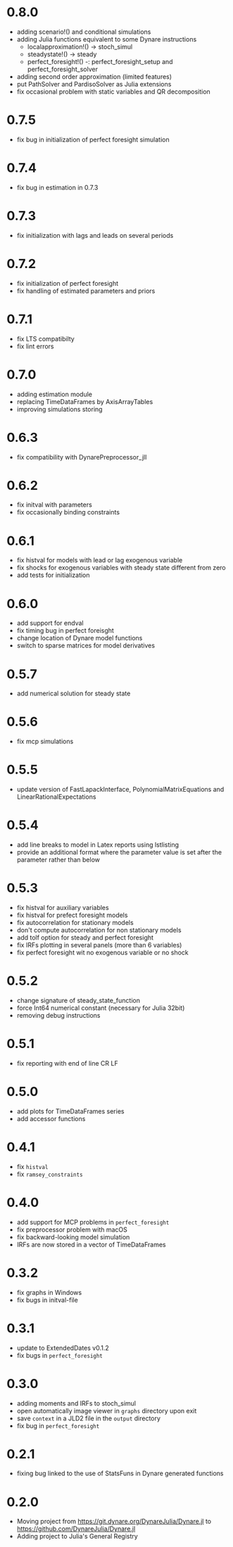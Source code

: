 0.8.0
=====
- adding scenario!() and conditional simulations
- adding Julia functions equivalent to some Dynare instructions
  - localapproximation!() -> stoch_simul
  - steadystate!() -> steady
  - perfect_foresight!() -: perfect_foresight_setup and
    perfect_foresight_solver
- adding second order approximation (limited features)
- put PathSolver and PardisoSolver as Julia extensions
- fix occasional problem with static variables and QR decomposition

0.7.5
=====
- fix bug in initialization of perfect foresight simulation

0.7.4
=====
- fix bug in estimation in 0.7.3

0.7.3
=====
- fix initialization with lags and leads on several periods

0.7.2
=====
- fix initialization of perfect foresight
- fix handling of estimated parameters and priors

0.7.1
====
- fix LTS compatibilty
- fix lint errors

0.7.0
=====
- adding estimation module
- replacing TimeDataFrames by AxisArrayTables
- improving simulations storing

0.6.3
=====
- fix compatibility with DynarePreprocessor_jll

0.6.2
=====
- fix initval with parameters
- fix occasionally binding constraints

0.6.1
=====
- fix histval for models with lead or lag exogenous variable
- fix shocks for exogenous variables with steady state different from zero
- add tests for initialization

0.6.0
====
- add support for endval
- fix timing bug in perfect foreisght
- change location of Dynare model functions
- switch to sparse matrices for model derivatives

0.5.7
=====
- add numerical solution for steady state

0.5.6
=====
- fix mcp simulations

0.5.5
=====
- update version of FastLapackInterface, PolynomialMatrixEquations and
  LinearRationalExpectations
  
0.5.4
=====
- add line breaks to model in Latex reports using lstlisting
- provide an additional format where the parameter value is set after
the parameter rather than below

0.5.3
=====
- fix histval for auxiliary variables
- fix histval for prefect foresight models
- fix autocorrelation for stationary models
- don't compute autocorrelation for non stationary models
- add tolf option for steady and perfect foresight
- fix IRFs plotting in several panels (more than 6 variables)
- fix perfect foresight wit no exogenous variable or no shock

0.5.2
=====
- change signature of steady_state_function
- force Int64 numerical constant (necessary for Julia 32bit)
- removing debug instructions

0.5.1
=====
- fix reporting with end of line CR LF

0.5.0
=====
- add plots for TimeDataFrames series
- add accessor functions

0.4.1
=====
- fix ``histval``
- fix ``ramsey_constraints``

0.4.0
=====
- add support for MCP problems in ``perfect_foresight``
- fix preprocessor problem with macOS
- fix backward-looking model simulation
- IRFs are now stored in a vector of TimeDataFrames

0.3.2
=====
- fix graphs in Windows
- fix bugs in initval-file

0.3.1
=====
- update to ExtendedDates v0.1.2
- fix bugs in ``perfect_foresight``

0.3.0
=====
- adding moments and IRFs to stoch_simul
- open automatically image viewer in ``graphs`` directory upon exit
- save ``context`` in a JLD2 file in the ``output`` directory
- fix bug in ``perfect_foresight``

0.2.1
=====
- fixing bug linked to the use of StatsFuns in Dynare generated functions

0.2.0
======
- Moving project from https://git.dynare.org/DynareJulia/Dynare.jl to https://github.com/DynareJulia/Dynare.jl
- Adding project to Julia's General Registry
